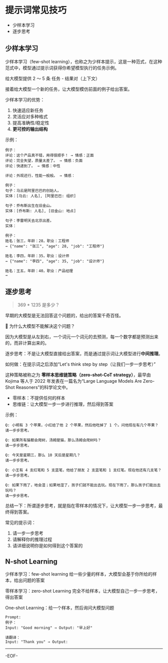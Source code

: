 # 提示词常见技巧

-   少样本学习
-   逐步思考

## 少样本学习

少样本学习（few-shot learning），也称之为少样本提示，这是一种范式，在这种范式中，模型通过提示词获得你希望模型执行的任务示例。

给大模型提供 2 ～ 5 条 任务 - 结果对（上下文）

接着给大模型一个新的任务，让大模型模仿前面的例子给出答案。

少样本学习的优势：

1. 快速适应新任务
2. 灵活应对多种格式
3. 提高准确性/稳定性
4. **更可控的输出结构**

示例：

```
例子：
评论：这个产品真不错，用得很顺手！ → 情感：正面
评论：完全失望，质量太差了。 → 情感：负面
评论：快递到了。 → 情感：中性

评论：外观还行，性能一般般。 → 情感：
```

```
例子：
句子：马云是阿里巴巴的创始人。
实体：[马云: 人名], [阿里巴巴: 组织]

句子：乔布斯出生在旧金山。
实体：[乔布斯: 人名], [旧金山: 地点]

句子：李雷明天去北京出差。
实体：
```

```
例子：
姓名：张三，年龄：28，职业：工程师
→ {"name": "张三", "age": 28, "job": "工程师"}

姓名：李四，年龄：35，职业：设计师
→ {"name": "李四", "age": 35, "job": "设计师"}

姓名：王五，年龄：40，职业：产品经理
→
```

## 逐步思考

> 369 \* 1235 是多少？

早期的大模型是无法回答这个问题的，给出的答案千奇百怪。

🤔 为什么大模型不能解决这个问题？

因为大模型是从左到右，一个词元一个词元的去预测，每一个数字都是预测出来的，而非计算出来的。

逐步思考：不是让大模型直接给出答案，而是通过提示词让大模型进行**中间推理**。

如何做：在提示词之后添加“Let's think step by step（让我们一步一步思考）”

这种策略被称之为 **零样本思维链策略（zero-shot-CoT strategy）**，最早由 Kojima 等人于 2022 年发表在一篇名为“Large Language Models Are Zero-Shot Reasoners”的科学论文中。

-   零样本：不提供任何的样本
-   思维链：让大模型一步一步进行推理，然后得到答案

示例：

```
Q: 小明有 3 个苹果，小红给了他 2 个苹果，然后他吃掉了 1 个。问他现在有几个苹果？
请一步步思考。
```

```
Q: 如果所有猫都会爬树，汤姆是猫，那么汤姆会爬树吗？
请一步步思考。
```

```
Q: 今天是星期三，那么 10 天后是星期几？
请一步步思考。
```

```
Q: 小王有 4 支红笔和 5 支蓝笔，他给了朋友 2 支蓝笔和 1 支红笔。现在他还有几支笔？
请一步步思考。
```

```
Q: 如果下雨了，地会湿；如果地湿了，孩子们就不能出去玩。现在下雨了。那么孩子们能出去玩吗？
请一步步思考。
```

总结一下：所谓逐步思考，就是指在零样本的情况下，让大模型一步一步思考，最终得到答案。

常见的提示词：

1. 请一步一步思考
2. 请解释你的推理过程
3. 请详细说明你是如何得到这个答案的

## N-shot Learning

少样本学习：few-shot learning 给一些少量的样本，大模型会基于你所给的样本，给出问题的答案

零样本学习：zero-shot Learning 完全不给样本，让大模型自己一步一步思考，得出答案

One-shot Learning：给一个样本，然后询问大模型问题

```
Prompt:
例子：
Input: "Good morning" → Output: "早上好"

请翻译：
Input: "Thank you" → Output:
```

---

-EOF-
